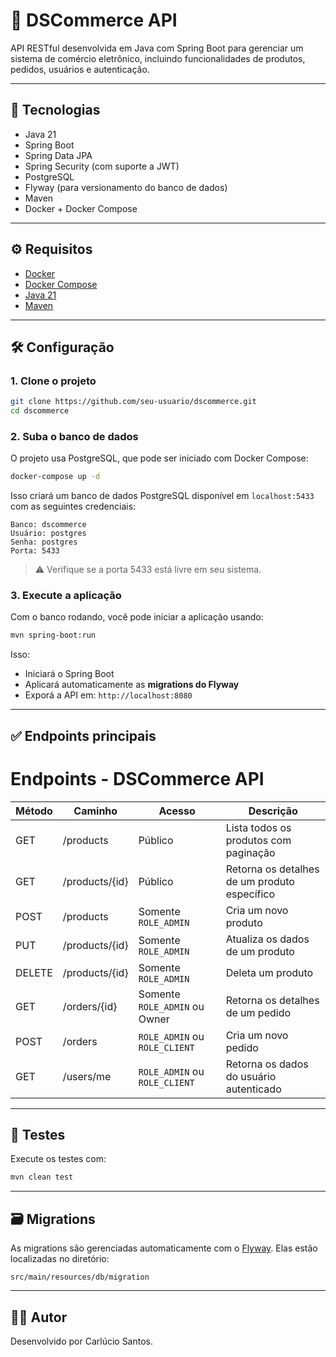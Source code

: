 # 🛒 DSCommerce API

API RESTful desenvolvida em Java com Spring Boot para gerenciar um sistema de comércio eletrônico, incluindo funcionalidades de produtos, pedidos, usuários e autenticação.

---

## 🚀 Tecnologias

- Java 21
- Spring Boot
- Spring Data JPA
- Spring Security (com suporte a JWT)
- PostgreSQL
- Flyway (para versionamento do banco de dados)
- Maven
- Docker + Docker Compose

---

## ⚙️ Requisitos

- [Docker](https://www.docker.com/)
- [Docker Compose](https://docs.docker.com/compose/)
- [Java 21](https://adoptium.net/)
- [Maven](https://maven.apache.org/)

---

## 🛠️ Configuração

### 1. Clone o projeto

```bash
git clone https://github.com/seu-usuario/dscommerce.git
cd dscommerce
```

### 2. Suba o banco de dados

O projeto usa PostgreSQL, que pode ser iniciado com Docker Compose:

```bash
docker-compose up -d
```

Isso criará um banco de dados PostgreSQL disponível em `localhost:5433` com as seguintes credenciais:

```
Banco: dscommerce
Usuário: postgres
Senha: postgres
Porta: 5433
```

> ⚠️ Verifique se a porta 5433 está livre em seu sistema.

### 3. Execute a aplicação

Com o banco rodando, você pode iniciar a aplicação usando:

```bash
mvn spring-boot:run
```

Isso:

- Iniciará o Spring Boot
- Aplicará automaticamente as **migrations do Flyway**
- Exporá a API em: `http://localhost:8080`

---

## ✅ Endpoints principais

# Endpoints - DSCommerce API

| Método | Caminho             | Acesso                        | Descrição                                      |
|--------|---------------------|-------------------------------|------------------------------------------------|
| GET    | /products           | Público                       | Lista todos os produtos com paginação         |
| GET    | /products/{id}      | Público                       | Retorna os detalhes de um produto específico  |
| POST   | /products           | Somente `ROLE_ADMIN`          | Cria um novo produto                           |
| PUT    | /products/{id}      | Somente `ROLE_ADMIN`          | Atualiza os dados de um produto                |
| DELETE | /products/{id}      | Somente `ROLE_ADMIN`          | Deleta um produto                              |
| GET    | /orders/{id}        | Somente `ROLE_ADMIN` ou Owner | Retorna os detalhes de um pedido  |
| POST   | /orders             | `ROLE_ADMIN` ou `ROLE_CLIENT` | Cria um novo pedido                            |
| GET    | /users/me           | `ROLE_ADMIN` ou `ROLE_CLIENT`        | Retorna os dados do usuário autenticado        |


---

## 🧪 Testes

Execute os testes com:

```bash
mvn clean test
```

---

## 🗃️ Migrations

As migrations são gerenciadas automaticamente com o [Flyway](https://flywaydb.org/). Elas estão localizadas no diretório:

```
src/main/resources/db/migration
```

---

## 🧑‍💻 Autor

Desenvolvido por Carlúcio Santos.


